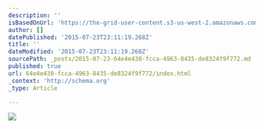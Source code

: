 ```yaml
---
description: ''
isBasedOnUrl: 'https://the-grid-user-content.s3-us-west-2.amazonaws.com/d3ea46fa-8bdc-489a-b823-bd33ab8ca3c2.png'
author: []
datePublished: '2015-07-23T23:11:19.268Z'
title: ''
dateModified: '2015-07-23T23:11:19.268Z'
sourcePath: _posts/2015-07-23-64e4e438-fcca-4963-8435-de8324f9f772.md
published: true
url: 64e4e438-fcca-4963-8435-de8324f9f772/index.html
_context: 'http://schema.org'
_type: Article

---
```

![](https://the-grid-user-content.s3-us-west-2.amazonaws.com/d3ea46fa-8bdc-489a-b823-bd33ab8ca3c2.png)